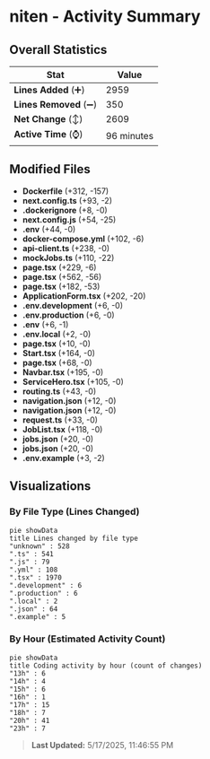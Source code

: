 # niten - Activity Summary 

## Overall Statistics

| Stat                   | Value                                                             |
| ---------------------- | ----------------------------------------------------------------- |
| **Lines Added** (➕)   | 2959                                          |
| **Lines Removed** (➖) | 350                                        |
| **Net Change** (↕)    | 2609                |
| **Active Time** (⌚)   | 96 minutes |


## Modified Files
- **Dockerfile** (+312, -157)
- **next.config.ts** (+93, -2)
- **.dockerignore** (+8, -0)
- **next.config.js** (+54, -25)
- **.env** (+44, -0)
- **docker-compose.yml** (+102, -6)
- **api-client.ts** (+238, -0)
- **mockJobs.ts** (+110, -22)
- **page.tsx** (+229, -6)
- **page.tsx** (+562, -56)
- **page.tsx** (+182, -53)
- **ApplicationForm.tsx** (+202, -20)
- **.env.development** (+6, -0)
- **.env.production** (+6, -0)
- **.env** (+6, -1)
- **.env.local** (+2, -0)
- **page.tsx** (+10, -0)
- **Start.tsx** (+164, -0)
- **page.tsx** (+68, -0)
- **Navbar.tsx** (+195, -0)
- **ServiceHero.tsx** (+105, -0)
- **routing.ts** (+43, -0)
- **navigation.json** (+12, -0)
- **navigation.json** (+12, -0)
- **request.ts** (+33, -0)
- **JobList.tsx** (+118, -0)
- **jobs.json** (+20, -0)
- **jobs.json** (+20, -0)
- **.env.example** (+3, -2)

## Visualizations

### By File Type (Lines Changed)

```mermaid
pie showData
title Lines changed by file type
"unknown" : 528
".ts" : 541
".js" : 79
".yml" : 108
".tsx" : 1970
".development" : 6
".production" : 6
".local" : 2
".json" : 64
".example" : 5
```

### By Hour (Estimated Activity Count)

```mermaid
pie showData
title Coding activity by hour (count of changes)
"13h" : 6
"14h" : 4
"15h" : 6
"16h" : 1
"17h" : 15
"18h" : 7
"20h" : 41
"23h" : 7
```


> **Last Updated:** 5/17/2025, 11:46:55 PM